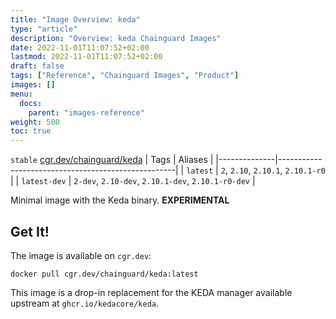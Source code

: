 ```yaml
---
title: "Image Overview: keda"
type: "article"
description: "Overview: keda Chainguard Images"
date: 2022-11-01T11:07:52+02:00
lastmod: 2022-11-01T11:07:52+02:00
draft: false
tags: ["Reference", "Chainguard Images", "Product"]
images: []
menu:
  docs:
    parent: "images-reference"
weight: 500
toc: true
---
```


`stable` [cgr.dev/chainguard/keda](https://github.com/chainguard-images/images/tree/main/images/keda)
| Tags         | Aliases                                            |
|--------------|----------------------------------------------------|
| `latest`     | `2`, `2.10`, `2.10.1`, `2.10.1-r0`                 |
| `latest-dev` | `2-dev`, `2.10-dev`, `2.10.1-dev`, `2.10.1-r0-dev` |



Minimal image with the Keda binary. **EXPERIMENTAL**

## Get It!

The image is available on `cgr.dev`:

```
docker pull cgr.dev/chainguard/keda:latest
```

This image is a drop-in replacement for the KEDA manager available upstream at `ghcr.io/kedacore/keda`.

